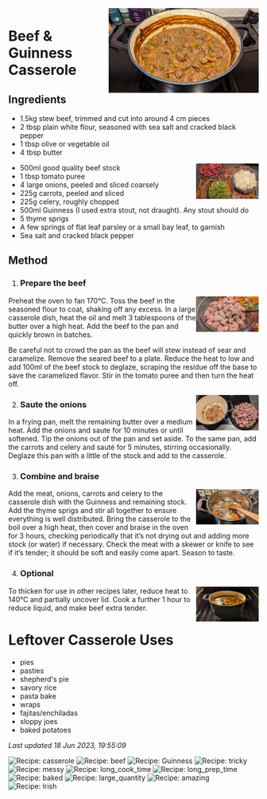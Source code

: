 <img src="beefandguinnesscasserole/images/main.jpg" width="60%" align="right" />

# Beef & Guinness Casserole

## Ingredients

- 1.5kg stew beef, trimmed and cut into around 4 cm pieces
- 2 tbsp plain white flour, seasoned with sea salt and cracked black pepper
- 1 tbsp olive or vegetable oil
- 4 tbsp butter

<img src="beefandguinnesscasserole/images/1.jpg" width="25%" align="right" />

- 500ml good quality beef stock
- 1 tbsp tomato puree
- 4 large onions, peeled and sliced coarsely
- 225g carrots, peeled and sliced
- 225g celery, roughly chopped
- 500ml Guinness (I used extra stout, not draught). Any stout should do
- 5 thyme sprigs
- A few springs of flat leaf parsley or a small bay leaf, to garnish
- Sea salt and cracked black pepper

## Method

1. ### Prepare the beef
    
<img src="beefandguinnesscasserole/images/2.jpg" width="25%" align="right" />

Preheat the oven to fan 170°C. Toss the beef in the seasoned flour to coat, shaking off any excess. In a large casserole dish, heat the oil and melt 3 tablespoons of the butter over a high heat. Add the beef to the pan and quickly brown in batches.

Be careful not to crowd the pan as the beef will stew instead of sear and caramelize. Remove the seared beef to a plate. Reduce the heat to low and add 100ml of the beef stock to deglaze, scraping the residue off the base to save the caramelized flavor. Stir in the tomato puree and then turn the heat off.

<img src="beefandguinnesscasserole/images/3.jpg" width="25%" align="right" />

2. ### Saute the onions

In a frying pan, melt the remaining butter over a medium heat. Add the onions and saute for 10 minutes or until softened. Tip the onions out of the pan and set aside. To the same pan, add the carrots and celery and sauté for 5 minutes, stirring occasionally. Deglaze this pan with a little of the stock and add to the casserole.

3. ### Combine and braise

<img src="beefandguinnesscasserole/images/4.jpg" width="25%" align="right" />

Add the meat, onions, carrots and celery to the casserole dish with the Guinness and remaining stock. Add the thyme sprigs and stir all together to ensure everything is well distributed. Bring the casserole to the boil over a high heat, then cover and braise in the oven for 3 hours, checking periodically that it’s not drying out and adding more stock (or water) if necessary. Check the meat with a skewer or knife to see if it’s tender; it should be soft and easily come apart. Season to taste.

4. ### Optional

<img src="beefandguinnesscasserole/images/5.jpg" width="25%" align="right" />

To thicken for use in other recipes later, reduce heat to 140°C and partially uncover lid. Cook a further 1 hour to reduce liquid, and make beef extra tender.

# Leftover Casserole Uses

- pies
- pasties
- shepherd's pie
- savory rice
- pasta bake
- wraps
- fajitas/enchiladas
- sloppy joes
- baked potatoes

*Last updated 18 Jun 2023, 19:55:09*

![Recipe: casserole](https://img.shields.io/badge/tag-casserole-blue.svg) ![Recipe: beef](https://img.shields.io/badge/tag-beef-blue.svg) ![Recipe: Guinness](https://img.shields.io/badge/tag-Guinness-blue.svg) ![Recipe: tricky](https://img.shields.io/badge/tag-tricky-blue.svg) ![Recipe: messy](https://img.shields.io/badge/tag-messy-blue.svg) ![Recipe: long_cook_time](https://img.shields.io/badge/tag-long_cook_time-blue.svg) ![Recipe: long_prep_time](https://img.shields.io/badge/tag-long_prep_time-blue.svg) ![Recipe: baked](https://img.shields.io/badge/tag-baked-blue.svg) ![Recipe: large_quantity](https://img.shields.io/badge/tag-large_quantity-blue.svg) ![Recipe: amazing](https://img.shields.io/badge/tag-amazing-blue.svg) ![Recipe: Irish](https://img.shields.io/badge/tag-Irish-blue.svg)
